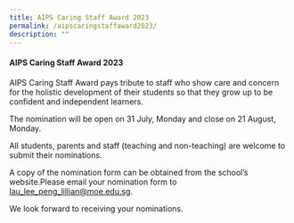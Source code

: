 ```yaml
---
title: AIPS Caring Staff Award 2023
permalink: /aipscaringstaffaward2023/
description: ""
---
```

#### AIPS Caring Staff Award 2023

AIPS Caring Staff Award pays tribute to staff who show care and concern for the holistic development of their students so that they grow up to be confident and independent learners. 

The nomination will be open on 31 July, Monday and close on 21 August, Monday. 

All students, parents and staff (teaching and non-teaching) are welcome to submit their nominations. 

A copy of the nomination form can be obtained from the school’s website.Please email your nomination form to lau_lee_peng_lillian@moe.edu.sg. 

We look forward to receiving your nominations.
